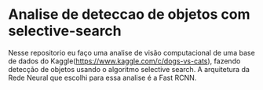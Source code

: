 # Analise de deteccao de objetos com selective-search

Nesse repositorio eu faço uma analise de visão computacional de uma base de dados do Kaggle(https://www.kaggle.com/c/dogs-vs-cats), fazendo detecção de objetos usando o algoritmo selective search. A arquitetura da Rede Neural que escolhi para essa analise é a Fast RCNN.
